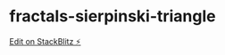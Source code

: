 # fractals-sierpinski-triangle

[Edit on StackBlitz ⚡️](https://stackblitz.com/edit/angular-ivy-ta6vvj)